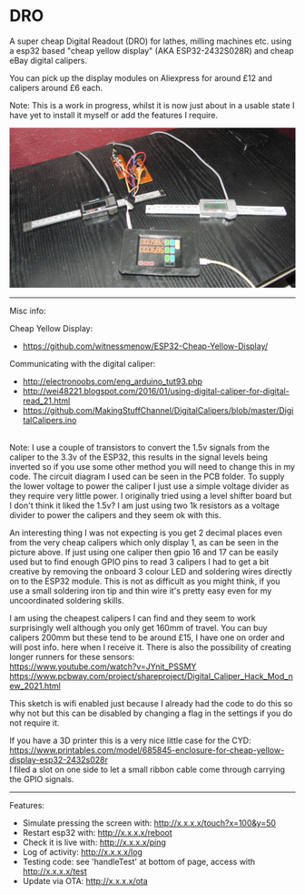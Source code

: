 # DRO

A super cheap Digital Readout (DRO) for lathes, milling machines etc. using a esp32 based "cheap yellow display" (AKA ESP32-2432S028R) and cheap eBay digital calipers.

You can pick up the display modules on Aliexpress for around £12 and calipers around £6 each.

Note: This is a work in progress, whilst it is now just about in a usable state I have yet to install it myself or add the features I require.

<img src="/pics/DROproject.jpg" />

--------------------------------------

Misc info:

Cheap Yellow Display:
- https://github.com/witnessmenow/ESP32-Cheap-Yellow-Display/
  
Communicating with the digital caliper: 
- http://electronoobs.com/eng_arduino_tut93.php 
- http://wei48221.blogspot.com/2016/01/using-digital-caliper-for-digital-read_21.html  <br>
- https://github.com/MakingStuffChannel/DigitalCalipers/blob/master/DigitalCalipers.ino <br>

<br>
Note: I use a couple of transistors to convert the 1.5v signals from the caliper to the 3.3v of the ESP32, this results in the signal levels being inverted so if you use some other method you will need to change this in my code.  The circuit diagram I used can be seen in the PCB folder.  To supply the lower voltage to power the caliper I just use a simple voltage divider as they require very little power.  I originally tried using a level shifter board but I don't think it liked the 1.5v?  I am just using two 1k resistors as a voltage divider to power the calipers and they seem ok with this.

An interesting thing I was not expecting is you get 2 decimal places even from the very cheap calipers which only display 1, as can be seen in the picture above.
If just using one caliper then gpio 16 and 17 can be easily used but to find enough GPIO pins to read 3 calipers I had to get a bit creative by removing the onboard 3 colour LED and soldering wires directly on to the ESP32 module.  This is not as difficult as you might think, if you use a small soldering iron tip and thin wire it's pretty easy even for my uncoordinated soldering skills.

I am using the cheapest calipers I can find and they seem to work surprisingly well although you only get 160mm of travel.  You can buy calipers 200mm but these tend to be around £15, I have one on order and will post info. here when I receive it.  There is also the possibility of creating longer runners for these sensors:
<br>https://www.youtube.com/watch?v=JYnit_PSSMY                  
https://www.pcbway.com/project/shareproject/Digital_Caliper_Hack_Mod_new_2021.html

This sketch is wifi enabled just because I already had the code to do this so why not but this can be disabled by changing a flag in the settings if you do not require it.

If you have a 3D printer this is a very nice little case for the CYD: https://www.printables.com/model/685845-enclosure-for-cheap-yellow-display-esp32-2432s028r
<br>I filed a slot on one side to let a small ribbon cable come through carrying the GPIO signals.

--------------------------------------

Features:
- Simulate pressing the screen with: http://x.x.x.x/touch?x=100&y=50
- Restart esp32 with: http://x.x.x.x/reboot
- Check it is live with: http://x.x.x.x/ping
- Log of activity: http://x.x.x.x/log
- Testing code: see 'handleTest' at bottom of page, access with http://x.x.x.x/test
- Update via OTA: http://x.x.x.x/ota
      
